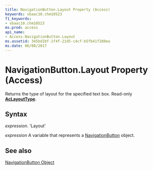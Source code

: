 ```yaml
---
title: NavigationButton.Layout Property (Access)
keywords: vbaac10.chm10523
f1_keywords:
- vbaac10.chm10523
ms.prod: access
api_name:
- Access.NavigationButton.Layout
ms.assetid: 345bd2bf-1f4f-21d5-c4cf-b5fb41f280ea
ms.date: 06/08/2017
---
```



# NavigationButton.Layout Property (Access)

Returns the type of layout for the specified text box. Read-only  **[AcLayoutType](Access.AcLayoutType.md)**.


## Syntax

 _expression_. 'Layout'

 _expression_ A variable that represents a [NavigationButton](./Access.NavigationButton.md) object.


## See also


[NavigationButton Object](Access.NavigationButton.md)

